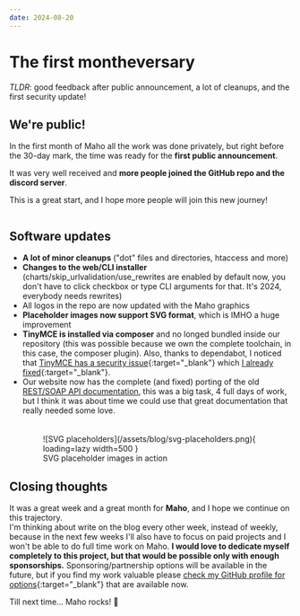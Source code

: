 ```yaml
---
date: 2024-08-20
---
```


# The first montheversary

_TLDR_: good feedback after public announcement, a lot of cleanups, and the first
security update!

<!-- more -->

<img src="/assets/blog/announcement-on-linkedin.png" alt="" loading="lazy" style="max-width: 300px" align="left">

## We're public!

In the first month of Maho all the work was done privately, but right before the 30-day mark, the time
was ready for the **first public announcement**.

It was very well received and **more people joined the GitHub repo and the discord server**.

This is a great start, and I hope more people will join this new journey!

<div style="clear: both"></div>

## Software updates

- **A lot of minor cleanups** ("dot" files and directories, htaccess and more)
- **Changes to the web/CLI installer** (charts/skip_urlvalidation/use_rewrites are enabled by default now,
  you don't have to click checkbox or type CLI arguments for that. It's 2024, everybody needs
  rewrites)
- All logos in the repo are now updated with the Maho graphics
- **Placeholder images now support SVG format**, which is IMHO a huge improvement
- **TinyMCE is installed via composer** and no longed bundled inside our repository
  (this was possible because we own the complete toolchain, in this case, the composer plugin).
  Also, thanks to dependabot, I noticed that
  [TinyMCE has a security issue](https://github.com/advisories/GHSA-5359-pvf2-pw78){:target="_blank"}
  which [I already fixed](https://github.com/MahoCommerce/maho/commit/4868c7f2876d99f9a70694be07bf3f8473b16aea){:target="_blank"}.
- Our website now has the complete (and fixed) porting of the old [REST/SOAP API documentation](../../api/soap.md),
  this was a big task, 4 full days of work, but I think it was about time we could use that great documentation
  that really needed some love.

<figure markdown="span" style="border:1px solid var(--md-typeset-a-color);padding:20px 20px 0 20px">
  ![SVG placeholders](/assets/blog/svg-placeholders.png){ loading=lazy width=500 }
  <figcaption>SVG placeholder images in action</figcaption>
</figure>

## Closing thoughts

It was a great week and a great month for **Maho**, and I hope we continue on this trajectory.  
I'm thinking about write on the blog every other week, instead of weekly, because in the next few
weeks I'll also have to focus on paid projects and I won't be able to do full time work on Maho.
**I would love to dedicate myself completely to this project, but that would be possible only with
enough sponsorships.** Sponsoring/partnership options will be available in the future, but if you find
my work valuable please [check my GitHub profile for options](https://github.com/fballiano){:target="_blank"} that
are available now.

Till next time... Maho rocks! 🚀